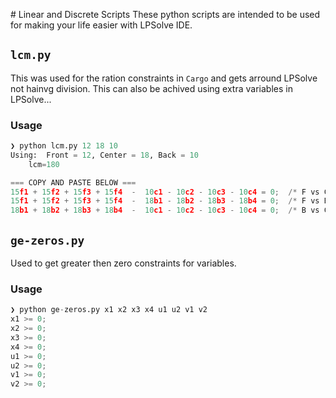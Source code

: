 # Linear and Discrete Scripts
These python scripts are intended to be used for making your life easier with LPSolve IDE.

## `lcm.py`
This was used for the ration constraints in `Cargo` and gets arround LPSolve not hainvg division.
This can also be achived using extra variables in LPSolve...

### Usage

```python
❯ python lcm.py 12 18 10
Using:	Front = 12, Center = 18, Back = 10
	lcm=180

=== COPY AND PASTE BELOW ===
15f1 + 15f2 + 15f3 + 15f4  -  10c1 - 10c2 - 10c3 - 10c4 = 0;  /* F vs C */
15f1 + 15f2 + 15f3 + 15f4  -  18b1 - 18b2 - 18b3 - 18b4 = 0;  /* F vs B */
18b1 + 18b2 + 18b3 + 18b4  -  10c1 - 10c2 - 10c3 - 10c4 = 0;  /* B vs C */
```
## `ge-zeros.py`
Used to get greater then zero constraints for variables.

### Usage
```python
❯ python ge-zeros.py x1 x2 x3 x4 u1 u2 v1 v2
x1 >= 0;
x2 >= 0;
x3 >= 0;
x4 >= 0;
u1 >= 0;
u2 >= 0;
v1 >= 0;
v2 >= 0;
```
